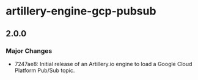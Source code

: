 # artillery-engine-gcp-pubsub

## 2.0.0

### Major Changes

- 7247ae8: Initial release of an Artillery.io engine to load a Google Cloud Platform Pub/Sub topic.
